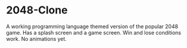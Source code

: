# 2048-Clone

A working programming language themed version of the popular 2048 game.
Has a splash screen and a game screen.
Win and lose conditions work.
No animations yet.
